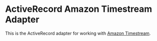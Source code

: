 # ActiveRecord Amazon Timestream Adapter

This is the ActiveRecord adapter for working with [Amazon Timestream](https://aws.amazon.com/timestream/).
